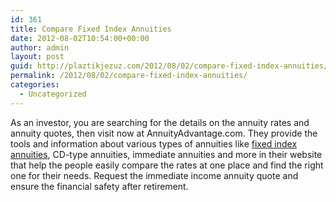 ```yaml
---
id: 361
title: Compare Fixed Index Annuities
date: 2012-08-02T10:54:00+00:00
author: admin
layout: post
guid: http://plaztikjezuz.com/2012/08/02/compare-fixed-index-annuities/
permalink: /2012/08/02/compare-fixed-index-annuities/
categories:
  - Uncategorized
---
```

As an investor, you are searching for the details on the annuity rates and annuity quotes, then visit now at AnnuityAdvantage.com. They provide the tools and information about various types of annuities like [fixed index annuities](http://www.annuityadvantage.com), CD-type annuities, immediate annuities and more in their website that help the people easily compare the rates at one place and find the right one for their needs. Request the immediate income annuity quote and ensure the financial safety after retirement.